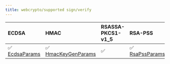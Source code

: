 ```yaml
---
title: webcrypto/supported sign/verify
---
```


| ECDSA                                                                                                            | HMAC                                                                                                                       | RSASSA-PKCS1-v1_5 | RSA-PSS |
| :--------------------------------------------------------------------------------------------------------------- | :------------------------------------------------------------------------------------------------------------------------- | :---------------- | :------ |
| ✅ [EcdsaParams](https://grafana.com/docs/k6/<K6_VERSION>/javascript-api/k6-experimental/webcrypto/ecdsaparams/) | ✅ [HmacKeyGenParams](https://grafana.com/docs/k6/<K6_VERSION>/javascript-api/k6-experimental/webcrypto/hmackeygenparams/) | ✅                | ✅  [RsaPssParams](https://grafana.com/docs/k6/<K6_VERSION>/javascript-api/k6-experimental/webcrypto/rsapssparams/)    |
